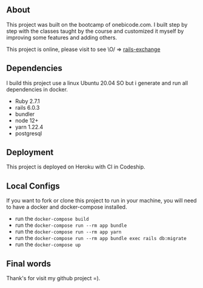 ## About

This project was built on the bootcamp of onebicode.com. I built step by step with the classes taught by the course and customized it myself by improving some features and adding others.

This project is online, please visit to see \O/ => [rails-exchange](https://myrails-exchange.herokuapp.com/)

## Dependencies

I build this project use a linux Ubuntu 20.04 SO but i generate and run all dependencies in docker.

- Ruby 2.7.1
- rails 6.0.3
- bundler
- node 12+
- yarn 1.22.4
- postgresql

## Deployment

This project is deployed on Heroku with CI in Codeship.

## Local Configs

If you want to fork or clone this project to run in your machine, you will need to have a docker and docker-compose installed.

- run the `docker-compose build`
- run the `docker-compose run --rm app bundle`
- run the `docker-compose run --rm app yarn`
- run the `docker-compose run --rm app bundle exec rails db:migrate`
- run the `docker-compose up`

## Final words

Thank's for visit my github project =).
